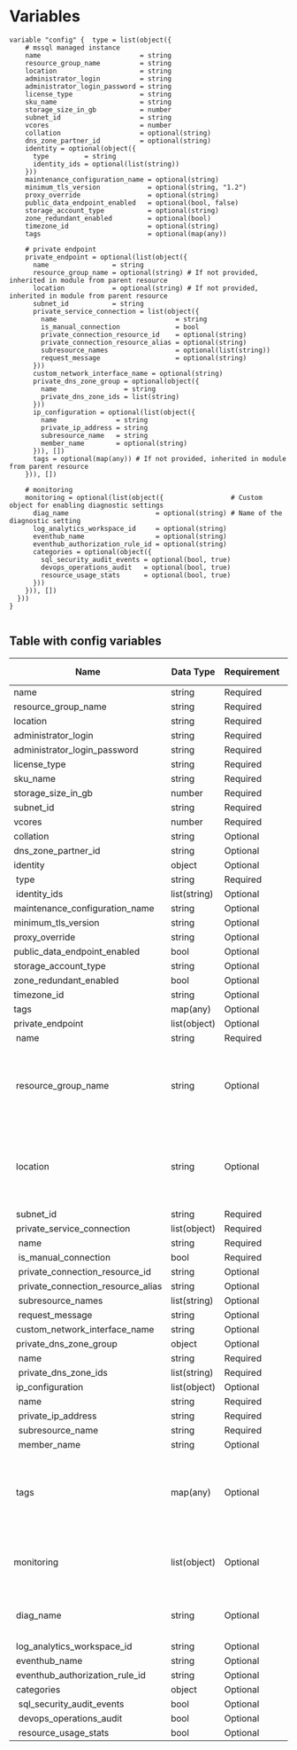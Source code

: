 # Variables

```
variable "config" {  type = list(object({
    # mssql managed instance
    name                         = string
    resource_group_name          = string
    location                     = string
    administrator_login          = string
    administrator_login_password = string
    license_type                 = string
    sku_name                     = string
    storage_size_in_gb           = number
    subnet_id                    = string
    vcores                       = number
    collation                    = optional(string)
    dns_zone_partner_id          = optional(string)
    identity = optional(object({
      type         = string
      identity_ids = optional(list(string))
    }))
    maintenance_configuration_name = optional(string)
    minimum_tls_version            = optional(string, "1.2")
    proxy_override                 = optional(string)
    public_data_endpoint_enabled   = optional(bool, false)
    storage_account_type           = optional(string)
    zone_redundant_enabled         = optional(bool)
    timezone_id                    = optional(string)
    tags                           = optional(map(any))

    # private endpoint
    private_endpoint = optional(list(object({
      name                = string
      resource_group_name = optional(string) # If not provided, inherited in module from parent resource
      location            = optional(string) # If not provided, inherited in module from parent resource
      subnet_id           = string
      private_service_connection = list(object({
        name                              = string
        is_manual_connection              = bool
        private_connection_resource_id    = optional(string)
        private_connection_resource_alias = optional(string)
        subresource_names                 = optional(list(string))
        request_message                   = optional(string)
      }))
      custom_network_interface_name = optional(string)
      private_dns_zone_group = optional(object({
        name                 = string
        private_dns_zone_ids = list(string)
      }))
      ip_configuration = optional(list(object({
        name               = string
        private_ip_address = string
        subresource_name   = string
        member_name        = optional(string)
      })), [])
      tags = optional(map(any)) # If not provided, inherited in module from parent resource
    })), [])

    # monitoring
    monitoring = optional(list(object({                 # Custom object for enabling diagnostic settings
      diag_name                      = optional(string) # Name of the diagnostic setting
      log_analytics_workspace_id     = optional(string)
      eventhub_name                  = optional(string)
      eventhub_authorization_rule_id = optional(string)
      categories = optional(object({
        sql_security_audit_events = optional(bool, true)
        devops_operations_audit   = optional(bool, true)
        resource_usage_stats      = optional(bool, true)
      }))
    })), [])
  }))
}


```


## Table with config variables

| Name | Data Type | Requirement | Default Value | Comment |
| ------- | --------- | ----------- | ------------- | ------- |
|name | string | Required |  |  |
|resource_group_name | string | Required |  |  |
|location | string | Required |  |  |
|administrator_login | string | Required |  |  |
|administrator_login_password | string | Required |  |  |
|license_type | string | Required |  |  |
|sku_name | string | Required |  |  |
|storage_size_in_gb | number | Required |  |  |
|subnet_id | string | Required |  |  |
|vcores | number | Required |  |  |
|collation | string | Optional |  |  |
|dns_zone_partner_id | string | Optional |  |  |
|identity | object | Optional |  |  |
|&nbsp;type | string | Required |  |  |
|&nbsp;identity_ids | list(string) | Optional |  |  |
|maintenance_configuration_name | string | Optional |  |  |
|minimum_tls_version | string | Optional |  "1.2" |  |
|proxy_override | string | Optional |  |  |
|public_data_endpoint_enabled | bool | Optional |  false |  |
|storage_account_type | string | Optional |  |  |
|zone_redundant_enabled | bool | Optional |  |  |
|timezone_id | string | Optional |  |  |
|tags | map(any) | Optional |  |  |
|private_endpoint | list(object) | Optional | [] |  |
|&nbsp;name | string | Required |  |  |
|&nbsp;resource_group_name | string | Optional |  |  If not provided, inherited in module from parent resource |
|&nbsp;location | string | Optional |  |  If not provided, inherited in module from parent resource |
|&nbsp;subnet_id | string | Required |  |  |
|&nbsp;private_service_connection | list(object) | Required |  |  |
|&nbsp;&nbsp;name | string | Required |  |  |
|&nbsp;&nbsp;is_manual_connection | bool | Required |  |  |
|&nbsp;&nbsp;private_connection_resource_id | string | Optional |  |  |
|&nbsp;&nbsp;private_connection_resource_alias | string | Optional |  |  |
|&nbsp;&nbsp;subresource_names | list(string) | Optional |  |  |
|&nbsp;&nbsp;request_message | string | Optional |  |  |
|&nbsp;custom_network_interface_name | string | Optional |  |  |
|&nbsp;private_dns_zone_group | object | Optional |  |  |
|&nbsp;&nbsp;name | string | Required |  |  |
|&nbsp;&nbsp;private_dns_zone_ids | list(string) | Required |  |  |
|&nbsp;ip_configuration | list(object) | Optional | [] |  |
|&nbsp;&nbsp;name | string | Required |  |  |
|&nbsp;&nbsp;private_ip_address | string | Required |  |  |
|&nbsp;&nbsp;subresource_name | string | Required |  |  |
|&nbsp;&nbsp;member_name | string | Optional |  |  |
|&nbsp;tags | map(any) | Optional |  |  If not provided, inherited in module from parent resource |
|monitoring | list(object) | Optional | [] |  Custom object for enabling diagnostic settings |
|&nbsp;diag_name | string | Optional |  |  Name of the diagnostic setting |
|&nbsp;log_analytics_workspace_id | string | Optional |  |  |
|&nbsp;eventhub_name | string | Optional |  |  |
|&nbsp;eventhub_authorization_rule_id | string | Optional |  |  |
|&nbsp;categories | object | Optional |  |  |
|&nbsp;&nbsp;sql_security_audit_events | bool | Optional |  true |  |
|&nbsp;&nbsp;devops_operations_audit | bool | Optional |  true |  |
|&nbsp;&nbsp;resource_usage_stats | bool | Optional |  true |  |


